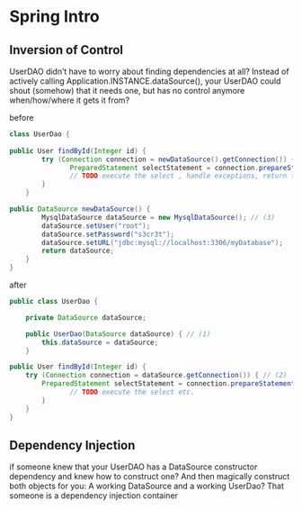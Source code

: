 # Spring Intro

## Inversion of Control

UserDAO didn’t have to worry about finding dependencies at all? Instead of actively calling Application.INSTANCE.dataSource(), your UserDAO could shout (somehow) that it needs one, but has no control anymore when/how/where it gets it from?

before
```java
class UserDao {
	
public User findById(Integer id) {
        try (Connection connection = newDataSource().getConnection()) { // (1)
               PreparedStatement selectStatement = connection.prepareStatement("select * from users where id =  ?");
               // TODO execute the select , handle exceptions, return the user
        }
    }

public DataSource newDataSource() {
        MysqlDataSource dataSource = new MysqlDataSource(); // (3)
        dataSource.setUser("root");
        dataSource.setPassword("s3cr3t");
        dataSource.setURL("jdbc:mysql://localhost:3306/myDatabase");
        return dataSource;
    }
}
```

after
```java
public class UserDao {

    private DataSource dataSource;

    public UserDao(DataSource dataSource) { // (1)
        this.dataSource = dataSource;
    }

public User findById(Integer id) {
    try (Connection connection = dataSource.getConnection()) { // (2)
        PreparedStatement selectStatement = connection.prepareStatement("select * from users where id =  ?");
               // TODO execute the select etc.
        }
    }
}
```

## Dependency Injection
if someone knew that your UserDAO has a DataSource constructor dependency and knew how to construct one? And then magically construct both objects for you: A working DataSource and a working UserDao? That someone is a dependency injection container